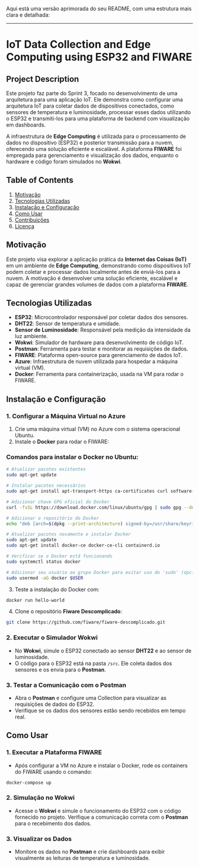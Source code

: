 Aqui está uma versão aprimorada do seu README, com uma estrutura mais clara e detalhada:

---

# **IoT Data Collection and Edge Computing using ESP32 and FIWARE**

## **Project Description**
Este projeto faz parte do Sprint 3, focado no desenvolvimento de uma arquitetura para uma aplicação IoT. Ele demonstra como configurar uma arquitetura IoT para coletar dados de dispositivos conectados, como sensores de temperatura e luminosidade, processar esses dados utilizando o ESP32 e transmiti-los para uma plataforma de backend com visualização em dashboards.

A infraestrutura de **Edge Computing** é utilizada para o processamento de dados no dispositivo (ESP32) e posterior transmissão para a nuvem, oferecendo uma solução eficiente e escalável. A plataforma **FIWARE** foi empregada para gerenciamento e visualização dos dados, enquanto o hardware e código foram simulados no **Wokwi**.

## **Table of Contents**
1. [Motivação](#motivação)
2. [Tecnologias Utilizadas](#tecnologias-utilizadas)
3. [Instalação e Configuração](#instalação-e-configuração)
4. [Como Usar](#como-usar)
5. [Contribuições](#contribuições)
6. [Licença](#licença)

## **Motivação**
Este projeto visa explorar a aplicação prática da **Internet das Coisas (IoT)** em um ambiente de **Edge Computing**, demonstrando como dispositivos IoT podem coletar e processar dados localmente antes de enviá-los para a nuvem. A motivação é desenvolver uma solução eficiente, escalável e capaz de gerenciar grandes volumes de dados com a plataforma **FIWARE**.

## **Tecnologias Utilizadas**
- **ESP32**: Microcontrolador responsável por coletar dados dos sensores.
- **DHT22**: Sensor de temperatura e umidade.
- **Sensor de Luminosidade**: Responsável pela medição da intensidade da luz ambiente.
- **Wokwi**: Simulador de hardware para desenvolvimento de código IoT.
- **Postman**: Ferramenta para testar e monitorar as requisições de dados.
- **FIWARE**: Plataforma open-source para gerenciamento de dados IoT.
- **Azure**: Infraestrutura de nuvem utilizada para hospedar a máquina virtual (VM).
- **Docker**: Ferramenta para containerização, usada na VM para rodar o FIWARE.

## **Instalação e Configuração**

### **1. Configurar a Máquina Virtual no Azure**
1. Crie uma máquina virtual (VM) no Azure com o sistema operacional Ubuntu.
2. Instale o **Docker** para rodar o FIWARE:

### Comandos para instalar o Docker no Ubuntu:

```bash
# Atualizar pacotes existentes
sudo apt-get update

# Instalar pacotes necessários
sudo apt-get install apt-transport-https ca-certificates curl software-properties-common

# Adicionar chave GPG oficial do Docker
curl -fsSL https://download.docker.com/linux/ubuntu/gpg | sudo gpg --dearmor -o /usr/share/keyrings/docker-archive-keyring.gpg

# Adicionar o repositório do Docker
echo "deb [arch=$(dpkg --print-architecture) signed-by=/usr/share/keyrings/docker-archive-keyring.gpg] https://download.docker.com/linux/ubuntu $(lsb_release -cs) stable" | sudo tee /etc/apt/sources.list.d/docker.list > /dev/null

# Atualizar pacotes novamente e instalar Docker
sudo apt-get update
sudo apt-get install docker-ce docker-ce-cli containerd.io

# Verificar se o Docker está funcionando
sudo systemctl status docker

# Adicionar seu usuário ao grupo Docker para evitar uso do 'sudo' (opcional)
sudo usermod -aG docker $USER
```

3. Teste a instalação do Docker com:
```bash
docker run hello-world
```

4. Clone o repositório **Fiware Descomplicado**:
```bash
git clone https://github.com/fiware/fiware-descomplicado.git
```

### **2. Executar o Simulador Wokwi**
- No **Wokwi**, simule o ESP32 conectado ao sensor **DHT22** e ao sensor de luminosidade.
- O código para o ESP32 está na pasta `/src`. Ele coleta dados dos sensores e os envia para o **Postman**.

### **3. Testar a Comunicação com o Postman**
- Abra o **Postman** e configure uma Collection para visualizar as requisições de dados do ESP32.
- Verifique se os dados dos sensores estão sendo recebidos em tempo real.

## **Como Usar**

### **1. Executar a Plataforma FIWARE**
- Após configurar a VM no Azure e instalar o Docker, rode os containers do FIWARE usando o comando:
```bash
docker-compose up
```

### **2. Simulação no Wokwi**
- Acesse o **Wokwi** e simule o funcionamento do ESP32 com o código fornecido no projeto. Verifique a comunicação correta com o **Postman** para o recebimento dos dados.

### **3. Visualizar os Dados**
- Monitore os dados no **Postman** e crie dashboards para exibir visualmente as leituras de temperatura e luminosidade.
